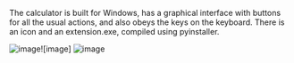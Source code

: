 The calculator is built for Windows, has a graphical interface with buttons for all the usual actions, and also obeys the keys on the keyboard. There is an icon and an extension.exe, compiled using pyinstaller.

![image](https://github.com/Andrewamebniy/Calculator-in-Python/assets/133965159/98eaec99-f124-4094-804e-6d381146e331)![image]  ![image](https://github.com/Andrewamebniy/Calculator-in-Python/assets/133965159/860c922b-ff25-4a62-bb9e-bcdef636a50b)


